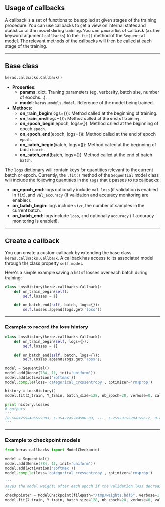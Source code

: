 ## Usage of callbacks

A callback is a set of functions to be applied at given stages of the training procedure. You can use callbacks to get a view on internal states and statistics of the model during training. You can pass a list of callback (as the keyword argument `callbacks`) to the `.fit()` method of the `Sequential` model. The relevant methods of the callbacks will then be called at each stage of the training. 

---

## Base class

```python
keras.callbacks.Callback()
```
- __Properties__:
    - __params__: dict. Training parameters (eg. verbosity, batch size, number of epochs...).
    - __model__: `keras.models.Model`. Reference of the model being trained.
- __Methods__:
    - __on_train_begin__(logs={}): Method called at the beginning of training.
    - __on_train_end__(logs={}): Method called at the end of training.
    - __on_epoch_begin__(epoch, logs={}): Method called at the beginning of epoch `epoch`.
    - __on_epoch_end__(epoch, logs={}): Method called at the end of epoch `epoch`.
    - __on_batch_begin__(batch, logs={}): Method called at the beginning of batch `batch`.
    - __on_batch_end__(batch, logs={}): Method called at the end of batch `batch`.

The `logs` dictionary will contain keys for quantities relevant to the current batch or epoch. Currently, the `.fit()` method of the `Sequential` model class will include the following quantities in the `logs` that it passes to its callbacks:
- __on_epoch_end__: logs optionally include `val_loss` (if validation is enabled in `fit`), and `val_accuracy` (if validation and accuracy monitoring are enabled).
- __on_batch_begin__: logs include `size`, the number of samples in the current batch.
- __on_batch_end__: logs include `loss`, and optionally `accuracy` (if accuracy monitoring is enabled).

---


## Create a callback

You can create a custom callback by extending the base class `keras.callbacks.Callback`. A callback has access to its associated model through the class property `self.model`.

Here's a simple example saving a list of losses over each batch during training:
```python
class LossHistory(keras.callbacks.Callback):
    def on_train_begin(self):
        self.losses = []

    def on_batch_end(self, batch, logs={}):
        self.losses.append(logs.get('loss'))
```

---

### Example to record the loss history

```python
class LossHistory(keras.callbacks.Callback):
    def on_train_begin(self, logs={}):
        self.losses = []

    def on_batch_end(self, batch, logs={}):
        self.losses.append(logs.get('loss'))

model = Sequential()
model.add(Dense(784, 10, init='uniform'))
model.add(Activation('softmax'))
model.compile(loss='categorical_crossentropy', optimizer='rmsprop')

history = LossHistory()
model.fit(X_train, Y_train, batch_size=128, nb_epoch=20, verbose=0, callbacks=[history])

print history.losses
# outputs
'''
[0.66047596406559383, 0.3547245744908703, ..., 0.25953155204159617, 0.25901699725311789]
'''
```

---

### Example to checkpoint models

```python
from keras.callbacks import ModelCheckpoint

model = Sequential()
model.add(Dense(784, 10, init='uniform'))
model.add(Activation('softmax'))
model.compile(loss='categorical_crossentropy', optimizer='rmsprop')

'''
saves the model weights after each epoch if the validation loss decreased
'''
checkpointer = ModelCheckpoint(filepath="/tmp/weights.hdf5", verbose=1, save_best_only=True)
model.fit(X_train, Y_train, batch_size=128, nb_epoch=20, verbose=0, validation_data=(X_test, Y_test), callbacks=[checkpointer])

```

